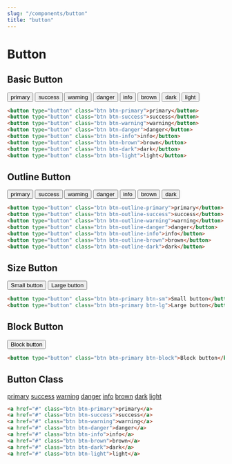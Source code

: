 ```yaml
---
slug: "/components/button"
title: "button"
---
```


# Button


## Basic Button
<div class="card">
<div class="card-body">
<button type="button" class="btn btn-primary">primary</button>
<button type="button" class="btn btn-success">success</button>
<button type="button" class="btn btn-warning">warning</button>
<button type="button" class="btn btn-danger">danger</button>
<button type="button" class="btn btn-info">info</button>
<button type="button" class="btn btn-brown">brown</button>
<button type="button" class="btn btn-dark">dark</button>
<button type="button" class="btn btn-light">light</button>

```html
<button type="button" class="btn btn-primary">primary</button>
<button type="button" class="btn btn-success">success</button>
<button type="button" class="btn btn-warning">warning</button>
<button type="button" class="btn btn-danger">danger</button>
<button type="button" class="btn btn-info">info</button>
<button type="button" class="btn btn-brown">brown</button>
<button type="button" class="btn btn-dark">dark</button>
<button type="button" class="btn btn-light">light</button>
```
</div>
</div>

## Outline Button
<div class="card">
<div class="card-body">
<button type="button" class="btn btn-outline-primary">primary</button>
<button type="button" class="btn btn-outline-success">success</button>
<button type="button" class="btn btn-outline-warning">warning</button>
<button type="button" class="btn btn-outline-danger">danger</button>
<button type="button" class="btn btn-outline-info">info</button>
<button type="button" class="btn btn-outline-brown">brown</button>
<button type="button" class="btn btn-outline-dark">dark</button>

```html
<button type="button" class="btn btn-outline-primary">primary</button>
<button type="button" class="btn btn-outline-success">success</button>
<button type="button" class="btn btn-outline-warning">warning</button>
<button type="button" class="btn btn-outline-danger">danger</button>
<button type="button" class="btn btn-outline-info">info</button>
<button type="button" class="btn btn-outline-brown">brown</button>
<button type="button" class="btn btn-outline-dark">dark</button>
```
</div>
</div>

## Size Button
<div class="card">
<div class="card-body">
<button type="button" class="btn btn-primary btn-sm">Small button</button>
<button type="button" class="btn btn-primary btn-lg">Large button</button>

```html
<button type="button" class="btn btn-primary btn-sm">Small button</button>
<button type="button" class="btn btn-primary btn-lg">Large button</button>
```
</div>
</div>

## Block Button
<div class="card">
<div class="card-body">
<button type="button" class="btn btn-primary btn-block">Block button</button>

```html
<button type="button" class="btn btn-primary btn-block">Block button</button>
```
</div>
</div>

## Button Class
<div class="card">
<div class="card-body">
<a href="#" onclick="return false;" class="btn btn-primary">primary</a>
<a href="#" onclick="return false;" class="btn btn-success">success</a>
<a href="#" onclick="return false;" class="btn btn-warning">warning</a>
<a href="#" onclick="return false;" class="btn btn-danger">danger</a>
<a href="#" onclick="return false;" class="btn btn-info">info</a>
<a href="#" onclick="return false;" class="btn btn-brown">brown</a>
<a href="#" onclick="return false;" class="btn btn-dark">dark</a>
<a href="#" onclick="return false;" class="btn btn-light">light</a>

```html
<a href="#" class="btn btn-primary">primary</a>
<a href="#" class="btn btn-success">success</a>
<a href="#" class="btn btn-warning">warning</a>
<a href="#" class="btn btn-danger">danger</a>
<a href="#" class="btn btn-info">info</a>
<a href="#" class="btn btn-brown">brown</a>
<a href="#" class="btn btn-dark">dark</a>
<a href="#" class="btn btn-light">light</a>
```
</div>
</div>